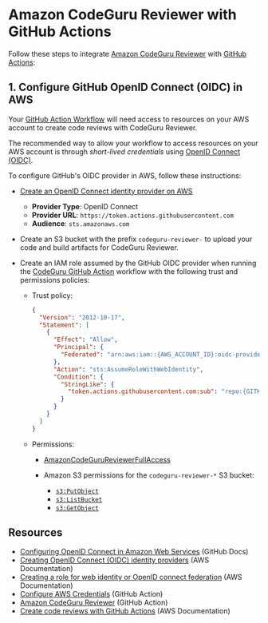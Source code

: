 # Amazon CodeGuru Reviewer with GitHub Actions

Follow these steps to integrate [Amazon CodeGuru Reviewer](https://docs.aws.amazon.com/codeguru/latest/reviewer-ug/welcome.html) with [GitHub Actions](https://docs.github.com/en/actions):

## 1. Configure GitHub OpenID Connect (OIDC) in AWS

Your [GitHub Action Workflow](https://docs.github.com/en/actions/learn-github-actions/understanding-github-actions#workflows) will need access to resources on your AWS account to create code reviews with CodeGuru Reviewer.

The recommended way to allow your workflow to access resources on your AWS account is through *short-lived credentials* using [OpenID Connect (OIDC)](https://docs.github.com/en/actions/deployment/security-hardening-your-deployments/about-security-hardening-with-openid-connect).

To configure GitHub's OIDC provider in AWS, follow these instructions:

- [Create an OpenID Connect identity provider on AWS](https://docs.aws.amazon.com/IAM/latest/UserGuide/id_roles_providers_create_oidc.html)

    - **Provider Type**: OpenID Connect
    - **Provider URL**: `https://token.actions.githubusercontent.com`
    - **Audience**: `sts.amazonaws.com`

- Create an S3 bucket with the prefix `codeguru-reviewer-` to upload your code and build artifacts for CodeGuru Reviewer.

- Create an IAM role assumed by the GitHub OIDC provider when running the [CodeGuru GitHub Action](https://github.com/marketplace/actions/codeguru-reviewer) workflow with the following trust and permissions policies:

    - Trust policy:

        ```json
        {
          "Version": "2012-10-17",
          "Statement": [
            {
              "Effect": "Allow",
              "Principal": {
                "Federated": "arn:aws:iam::{AWS_ACCOUNT_ID}:oidc-provider/token.actions.githubusercontent.com"
              },
              "Action": "sts:AssumeRoleWithWebIdentity",
              "Condition": {
                "StringLike": {
                  "token.actions.githubusercontent.com:sub": "repo:{GITHUB_ORG}/{GITHUB_REPO}:*"
                }
              }
            }
          ]
        }
        ```

    - Permissions:

        - [AmazonCodeGuruReviewerFullAccess](https://docs.aws.amazon.com/codeguru/latest/reviewer-ug/auth-and-access-control-iam-identity-based-access-control.html#managed-full-access)

        - Amazon S3 permissions for the `codeguru-reviewer-*` S3 bucket:
            - [`s3:PutObject`](https://docs.aws.amazon.com/AmazonS3/latest/API/API_PutObject.html)
            - [`s3:ListBucket`](https://docs.aws.amazon.com/AmazonS3/latest/API/API_ListObjectsV2.html)
            - [`s3:GetObject`](https://docs.aws.amazon.com/AmazonS3/latest/API/API_GetObject.html)

## Resources

- [Configuring OpenID Connect in Amazon Web Services](https://docs.github.com/en/actions/deployment/security-hardening-your-deployments/configuring-openid-connect-in-amazon-web-services)  (GitHub Docs)
- [Creating OpenID Connect (OIDC) identity providers](https://docs.aws.amazon.com/IAM/latest/UserGuide/id_roles_providers_create_oidc.html) (AWS Documentation)
- [Creating a role for web identity or OpenID connect federation](https://docs.aws.amazon.com/IAM/latest/UserGuide/id_roles_create_for-idp_oidc.html) (AWS Documentation)
- [Configure AWS Credentials](https://github.com/marketplace/actions/configure-aws-credentials-action-for-github-actions) (GitHub Action)
- [Amazon CodeGuru Reviewer](https://github.com/marketplace/actions/codeguru-reviewer) (GitHub Action)
- [Create code reviews with GitHub Actions](https://docs.aws.amazon.com/codeguru/latest/reviewer-ug/working-with-cicd.html) (AWS Documentation)
